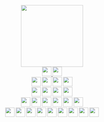 <div align="center">
  <img height="200" src="https://timaltman.com.au/wp-content/uploads/2015/11/evo-3.png"  />
</div>

<div align="center">
  <a href="https://www.linkedin.com/in/adnanhabibmirza/" target="_blank">
    <img src="https://img.shields.io/badge/linkedin-0077B5?logo=linkedin&logoColor=white&style=for-the-badge" height="30" />
  </a>
  
  <a href="https://stackoverflow.com/users/11512499/" target="_blank">
    <img src="https://img.shields.io/badge/stack_overflow-FE7A16?logo=stack-overflow&logoColor=white&style=for-the-badge" height="30" />
  </a>
</div>

<div align="center">
  <img src="https://img.shields.io/badge/java-007396?logo=java&logoColor=white&style=for-the-badge" height="30" />
  <img src="https://img.shields.io/badge/kotlin-7F52FF?logo=kotlin&logoColor=white&style=for-the-badge" height="30" />
  <img src="https://img.shields.io/badge/swift-F05138?logo=swift&logoColor=white&style=for-the-badge" height="30" />
  <img src="https://img.shields.io/badge/dart-0175C2?logo=dart&logoColor=white&style=for-the-badge" height="30" />
</div>

<div align="center">
  <img src="https://img.shields.io/badge/android_studio-34A853?logo=androidstudio&logoColor=white&style=for-the-badge" height="30" />
  <img src="https://img.shields.io/badge/xcode-147EFB?logo=xcode&logoColor=white&style=for-the-badge" height="30" />
  <img src="https://img.shields.io/badge/intellij_idea-000000?logo=intellijidea&logoColor=white&style=for-the-badge" height="30" />
  <img src="https://img.shields.io/badge/datagrip-000000?logo=datagrip&logoColor=white&style=for-the-badge" height="30" />
</div>

<div align="center">
  <img src="https://img.shields.io/badge/android-34A853?logo=android&logoColor=white&style=for-the-badge" height="30" />
  <img src="https://img.shields.io/badge/ios-000000?logo=ios&logoColor=white&style=for-the-badge" height="30" />
  <img src="https://img.shields.io/badge/jetpack_compose-4285F4?logo=jetpackcompose&logoColor=white&style=for-the-badge" height="30" />
  <img src="https://img.shields.io/badge/swift_ui-F05138?logo=swift&logoColor=white&style=for-the-badge" height="30" />
  <img src="https://img.shields.io/badge/kotlin_multiplatform-7F52FF?logo=kotlin&logoColor=white&style=for-the-badge" height="30" />
  <img src="https://img.shields.io/badge/flutter-02569B?logo=flutter&logoColor=white&style=for-the-badge" height="30" />
</div>

<div align="center">
    <img src="https://cultofthepartyparrot.com/parrots/hd/reverseparrot.gif" width="30" height="30"/>
    <img src="https://cultofthepartyparrot.com/parrots/hd/mustacheparrot.gif" width="30" height="30"/>
    <img src="https://cultofthepartyparrot.com/parrots/hd/middleparrot.gif" width="30" height="30"/>
    <img src="https://cultofthepartyparrot.com/parrots/hd/partyparrot.gif" width="30" height="30"/>
    <img src="https://cultofthepartyparrot.com/parrots/hd/middleparrot.gif" width="30" height="30"/>
    <img src="https://cultofthepartyparrot.com/parrots/hd/partyparrot.gif" width="30" height="30"/>
    <img src="https://cultofthepartyparrot.com/parrots/hd/middleparrot.gif" width="30" height="30"/>
    <img src="https://cultofthepartyparrot.com/parrots/hd/mustacheparrot.gif" width="30" height="30"/>
    <img src="https://cultofthepartyparrot.com/parrots/hd/parrot.gif" width="30" height="30"/>
</div>
